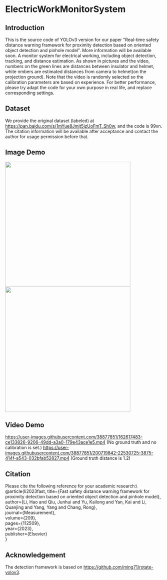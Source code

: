 # ElectricWorkMonitorSystem
## Introduction
This is the source code of YOLOv3 version for our paper "Real-time safety distance warning framework for proximity detection based on oriented object detection and pinhole model".  More information will be available soon.
A monitor system for electrical working, including object detection, tracking, and distance estimation. As shown in pictures and the video, numbers on the green lines are distances between insulator and helmet, white nmbers are estimated distances from camera to helmet(on the projection ground). Note that the video is randomly selected so the calibration parameters are based on experience. For better performance, please try adapt the code for your own purpose in real life, and replace corresponding settings.


## Dataset
We provide the original dataset (labeled) at https://pan.baidu.com/s/1mYue8Jmjt5jzUoFmT_Sh0w, and the code is 99xn. The citation information will be available after acceptance and contact the author for usage permission before that.

## Image Demo
<!-- ![2 mp4_20220220_204000899](https://user-images.githubusercontent.com/38877851/154842848-f50b1b69-0edb-4e17-881a-ad7c370f20b7.jpg) -->
<!-- ![demo1 mp4_20220226_182504380](https://user-images.githubusercontent.com/38877851/155839938-99557328-3c45-49e5-bde9-b10c338eae11.jpg) -->

<img src="https://user-images.githubusercontent.com/38877851/154842848-f50b1b69-0edb-4e17-881a-ad7c370f20b7.jpg" width="400"/><img src="https://user-images.githubusercontent.com/38877851/155839938-99557328-3c45-49e5-bde9-b10c338eae11.jpg" width="400"/>
</center>

  
## Video Demo
https://user-images.githubusercontent.com/38877851/162617483-ce133826-9206-49dd-a3a0-179e43ace1e5.mp4  (No ground truth and no calibration is set.)
https://user-images.githubusercontent.com/38877851/200719842-22530725-3875-414f-a543-032bfab52827.mp4  (Ground truth distance is 1.2)

## Citation
Please cite the following reference for your academic research:\\
@article{li2023fast,
  title={Fast safety distance warning framework for proximity detection based on oriented object detection and pinhole model},  
  author={Li, Hao and Qiu, Junhui and Yu, Kailong and Yan, Kai and Li, Quanjing and Yang, Yang and Chang, Rong},  
  journal={Measurement},  
  volume={209},  
  pages={112509},  
  year={2023},  
  publisher={Elsevier}  
}  

## Acknowledgement
<!-- For usage of the source code and dataset, pelase contact the author first.-->
The detection framework is based on https://github.com/ming71/rotate-yolov3.



